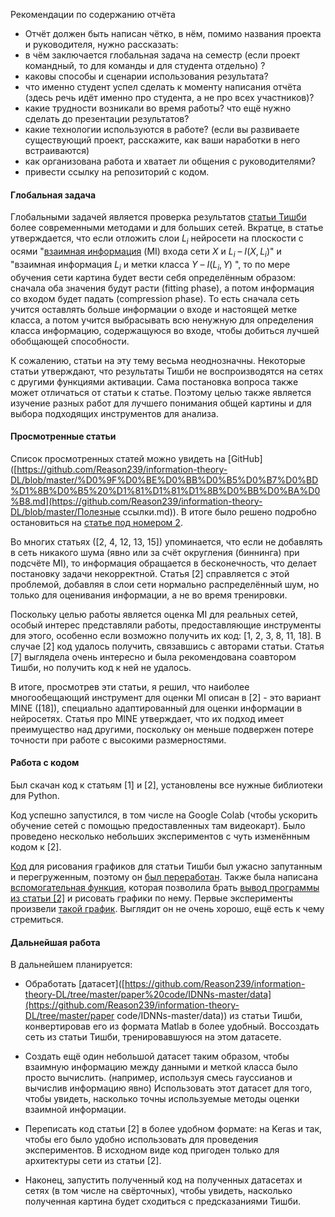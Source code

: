 Рекомендации по содержанию отчёта

* Отчёт должен быть написан чётко, в нём, помимо названия проекта и руководителя, нужно рассказать:
* в чём заключается глобальная задача на семестр (если проект командный, то для команды и для студента отдельно) ?
* каковы способы и сценарии использования результата?
* что именно студент успел сделать к моменту написания отчёта (здесь речь идёт именно про студента, а не про всех участников)?
* какие трудности возникали во время работы? что ещё нужно сделать до презентации результатов?
* какие технологии используются в работе? (если вы развиваете существующий проект, расскажите, как ваши наработки в него встраиваются)
* как организована работа и хватает ли общения с руководителями?
* привести ссылку на репозиторий с кодом.



#### Глобальная задача

Глобальными задачей является проверка результатов [статьи Тишби](https://arxiv.org/abs/1703.00810) более современными методами и для больших сетей. Вкратце, в статье утверждается, что если отложить слои $L_i$ нейросети на плоскости с осями "[взаимная информация]([https://ru.wikipedia.org/wiki/%D0%92%D0%B7%D0%B0%D0%B8%D0%BC%D0%BD%D0%B0%D1%8F_%D0%B8%D0%BD%D1%84%D0%BE%D1%80%D0%BC%D0%B0%D1%86%D0%B8%D1%8F](https://ru.wikipedia.org/wiki/Взаимная_информация)) (MI) входа сети $X$ и $L_i$ – $I(X, L_i)$" и "взаимная информация $L_i$ и метки класса $Y$ – $I(L_i, Y)$ ", то по мере обучения сети картина будет вести себя определённым образом: сначала оба значения будут расти (fitting phase), а потом информация со входом будет падать (compression phase). То есть сначала сеть учится оставлять больше информации о входе и настоящей метке класса, а потом учится выбрасывать всю ненужную для определения класса информацию, содержащуюся во входе, чтобы добиться лучшей обобщающей способности.  



К сожалению, статьи на эту тему весьма неоднозначны. Некоторые статьи утверждают, что результаты Тишби не воспроизводятся на сетях с другими функциями активации. Сама постановка вопроса также может отличаться от статьи к статье. Поэтому целью также является изучение разных работ для лучшего понимания общей картины и для выбора подходящих инструментов для анализа.



#### Просмотренные статьи

Список просмотренных статей можно увидеть на [GitHub]([https://github.com/Reason239/information-theory-DL/blob/master/%D0%9F%D0%BE%D0%BB%D0%B5%D0%B7%D0%BD%D1%8B%D0%B5%20%D1%81%D1%81%D1%8B%D0%BB%D0%BA%D0%B8.md](https://github.com/Reason239/information-theory-DL/blob/master/Полезные ссылки.md)). В итоге было решено подробно остановиться на [статье под номером 2](http://openaccess.thecvf.com/content_ICCVW_2019/html/SDL-CV/Elad_Direct_Validation_of_the_Information_Bottleneck_Principle_for_Deep_Nets_ICCVW_2019_paper.html).



Во многих статьях ([2, 4, 12, 13, 15]) упоминается, что  если не добавлять в сеть никакого шума (явно или за счёт округления (биннинга) при подсчёте MI), то информация обращается в бесконечность, что делает постановку задачи некорректной. Статья [2] справляется с этой проблемой, добавляя в слои сети нормально распределённый шум, но только для оценивания информации, а не во время тренировки.



Поскольку целью работы является оценка MI для реальных сетей, особый интерес представляли работы, предоставляющие инструменты для этого, особенно если возможно получить их код: [1, 2, 3, 8, 11, 18]. В случае [2] код удалось получить, связавшись с авторами статьи. Статья [7] выглядела очень интересно и была рекомендована соавтором Тишби, но получить код к ней не удалось.



В итоге, просмотрев эти статьи, я решил, что наиболее многообещающий инструмент для оценки MI описан в [2] - это вариант MINE ([18]), специально адаптированный для оценки информации в нейросетях. Статья про MINE утверждает, что их подход имеет преимущество над другими, поскольку он меньше подвержен потере точности при работе с высокими размерностями.



#### Работа с кодом

Был скачан код к статьям [1] и [2], установлены все нужные библиотеки для Python.



Код успешно запустился, в том числе на Google Colab (чтобы ускорить обучение сетей с помощью предоставленных там видеокарт). Было проведено несколько небольших экспериментов с чуть изменённым кодом к [2].



[Код](https://github.com/Reason239/information-theory-DL/blob/master/paper%20code/IDNNs-master/idnns/plots/plot_figures.py) для рисования графиков для статьи Тишби был ужасно запутанным и перегруженным, поэтому он [был переработан](https://github.com/Reason239/information-theory-DL/blob/master/tishby_plots/plots_refactored.py). Также была написана [вспомогательная функция](https://github.com/Reason239/information-theory-DL/blob/master/tishby_plots/plot_from_iccv.py), которая позволила брать [вывод программы из статьи [2]](https://github.com/Reason239/information-theory-DL/tree/master/tishby_plots/iccv%20output/colab1/Gamma_0_Activation_relu) и рисовать графики по нему. Первые эксперименты произвели [такой график](https://github.com/Reason239/information-theory-DL/blob/master/tishby_plots/big1.jpg). Выглядит он не очень хорошо, ещё есть к чему стремиться.



#### Дальнейшая работа

В дальнейшем планируется:



* Обработать [датасет]([https://github.com/Reason239/information-theory-DL/tree/master/paper%20code/IDNNs-master/data](https://github.com/Reason239/information-theory-DL/tree/master/paper code/IDNNs-master/data)) из статьи Тишби, конвертировав его из формата Matlab в более удобный. Воссоздать сеть из статьи Тишби, тренировавшуюся на этом датасете.
* Создать ещё один небольшой датасет таким образом, чтобы взаимную информацию между данными и меткой класса было просто вычислить. (например, используя смесь гауссианов и вычислив информацию явно) Использовать этот датасет для того, чтобы увидеть, насколько точны используемые методы оценки взаимной информации.  

* Переписать код статьи [2] в более удобном формате: на Keras и так, чтобы его было удобно использовать для проведения экспериментов. В исходном виде код пригоден только для архитектуры сети из статьи [2].
* Наконец, запустить полученный код на полученных датасетах и сетях (в том числе на свёрточных), чтобы увидеть, насколько полученная картина будет сходиться с предсказаниями Тишби. 

